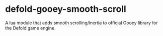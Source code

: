 # defold-gooey-smooth-scroll
A lua module that adds smooth scrolling/inertia to official Gooey library for the Defold game engine.
